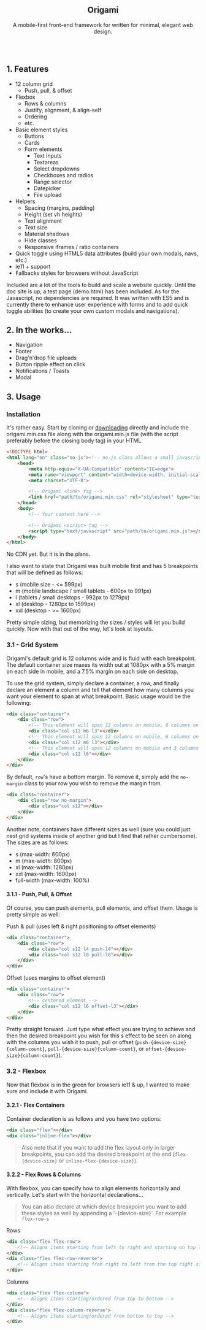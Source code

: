 <p align="center">
    <h2 align="center">Origami</h2>
</p>
<p align="center">
    A mobile-first front-end framework for written for minimal, elegant web design.
</p>
<br/>
<br/>

## 1. Features

- 12 column grid
    - Push, pull, & offset
- Flexbox
    - Rows & columns
    - Justify, alignment, & align-self
    - Ordering
    - etc.
- Basic element styles
    - Buttons
    - Cards
    - Form elements
        - Text inputs
        - Textareas
        - Select dropdowns
        - Checkboxes and radios
        - Range selector
        - Datepicker
        - File upload
- Helpers
    - Spacing (margins, padding)
    - Height (set vh heights)
    - Text alignment
    - Text size
    - Material shadows
    - Hide classes
    - Responsive iframes / ratio containers
- Quick toggle using HTML5 data attributes (build your own modals, navs, etc.)
- ie11 + support
- Fallbacks styles for browsers without JavaScript

Included are a lot of the tools to build and scale a website quickly. Until the doc site is up, a test page (demo.html) has been included. As for the Javascript, no dependencies are required. It was written with ES5 and is currently there to enhance user experience with forms and to add quick toggle abilities (to create your own custom modals and navigations).

## 2. In the works...

- Navigation
- Footer
- Drag'n'drop file uploads
- Button ripple effect on click
- Notifications / Toasts
- Modal

## 3. Usage

### Installation
It's rather easy. Start by cloning or [downloading](https://github.com/benjamin-farnham/origami/archive/master.zip) directly and include the origami.min.css file along with the origami.min.js file (with the script preferably before the closing body tag) in your HTML.

```html
<!DOCTYPE html>
<html lang="en" class="no-js"><!-- no-js class allows a small javascript check -->
    <head>
        <meta http-equiv="X-UA-Compatible" content="IE=edge">
        <meta name="viewport" content="width=device-width, initial-scale=1.0">
        <meta charset="UTF-8">

        <!-- Origami <link> tag -->
        <link href="path/to/origami.min.css" rel="stylesheet" type="text/css">
    </head>
    <body>
        <!-- Your content here -->

        <!-- Origami <script> tag -->
        <script type="text/javascript" src="path/to/origami.min.js"></script>
    </body>
</html>
```

No CDN yet. But it is in the plans.

I also want to state that Origami was built mobile first and has 5 breakpoints that will be defined as follows:

- s (mobile size - <= 599px)
- m (mobile landscape / small tablets - 600px to 991px)
- l (tablets / small desktops - 992px to 1279px)
- xl (desktop - 1280px to 1599px)
- xxl (desktop - >= 1600px)

Pretty simple sizing, but memorizing the sizes / styles will let you build quickly. Now with that out of the way, let's look at layouts.

### 3.1 - Grid System

Origami's default grid is 12 columns wide and is fluid with each breakpoint. The default container size maxes its width out at 1080px with a 5% margin on each side in mobile, and a 7.5% margin on each side on desktop.

To use the grid system, simply declare a container, a row, and finally declare an element a column and tell that element how many columns you want your element to span at what breakpoint. Basic usage would be the following:

```html
<div class="container">
    <div class="row">
        <!-- This element will span 12 columns on mobile, 6 columns on mobile landscape / small tablets, and 3 columns on desktop -->
        <div class="col s12 m6 l3"></div>
        <!-- This element will span 12 columns on mobile, 6 columns on mobile landscape / small tablets, and 3 columns on desktop -->
        <div class="col s12 m6 l3"></div>
        <!-- This element will span 12 columns on mobile and 3 columns on desktop -->
        <div class="col s12 l6"></div>
    </div>
</div>
```

By default, `row`'s have a bottom margin. To remove it, simply add the `no-margin` class to your row you wish to remove the margin from.

```html
<div class="container">
    <div class="row no-margin">
        <div class="col s12"></div>
    </div>
</div>
```

Another note, containers have different sizes as well (sure you could just nest grid systems inside of another grid but I find that rather cumbersome). The sizes are as follows:

- s (max-width: 600px)
- m (max-width: 800px)
- xl (max-width: 1280px)
- xxl (max-width: 1600px)
- full-width (max-width: 100%)

#### 3.1.1 - Push, Pull, & Offset

Of course, you can push elements, pull elements, and offset them. Usage is pretty simple as well:

Push & pull (uses left & right positioning to offset elements)
```html
<div class="container">
    <div class="row">
        <div class="col s12 l4 push-l4"></div>
        <div class="col s12 l8 pull-l8"></div>
    </div>
</div>
```

Offset (uses margins to offset element)
```html
<div class="container">
    <div class="row">
        <!-- centered element -->
        <div class="col s12 l6 offset-l3"></div>
    </div>
</div>
```

Pretty straight forward. Just type what effect you are trying to achieve and then the desired breakpoint you wish for this s effect to be seen on along with the columns you wish it to push, pull or offset (`push-{device-size}{column-count}`, `pull-{device-size}{column-count}`, or `offset-{device-size}{column-count}`).

### 3.2 - Flexbox

Now that flexbox is in the green for browsers ie11 & up, I wanted to make sure and include it with Origami.

#### 3.2.1 - Flex Containers

Container declaration is as follows and you have two options:

```html
<div class="flex"></div>
<div class="inline-flex"></div>
```

> Also note that if you want to add the flex layout only in larger breakpoints, you can add the desired breakpoint at the end (`flex-{device-size}` or `inline-flex-{device-size}`).

#### 3.2.2 - Flex Rows & Columns

With flexbox, you can specify how to align elements horizontally and vertically. Let's start with the horizontal declarations...

> You can also declare at which device breakpoint you want to add these styles as well by appending a '-{device-size}'. For example `flex-row-s`

Rows
```html
<div class="flex flex-row">
    <!-- Aligns items starting from left to right and starting on top left (normal) -->
</div>
<div class="flex flex-row-reverse">
    <!-- Aligns items starting from right to left from the top right side -->
</div>
```

Columns
```html
<div class="flex flex-column">
    <!-- Aligns items starting/ordered from top to bottom -->
</div>
<div class="flex flex-column-reverse">
    <!-- Aligns items starting/ordered from bottom to top -->
</div>
```
